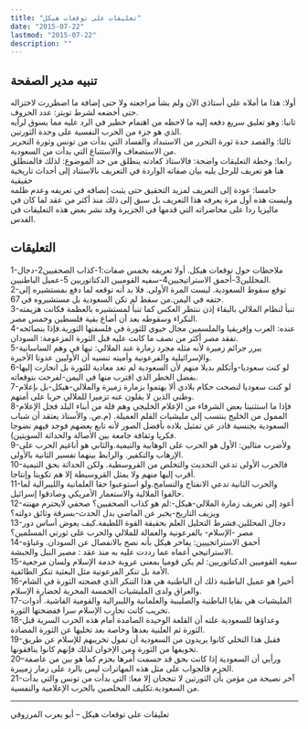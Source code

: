 ```yaml
---
title: "تعليقات على توقعات هيكل"
date: "2015-07-22"
lastmod: "2015-07-22"
description: ""
---
```

## **تنبيه مدير الصفحة**

أولا: هذا ما أملاه علي أستاذي الآن ولم يشأ مراجعته ولا حتى إضافة ما اضطررت لاختزاله حتى أخضعه لشرط تويتر: عدد الحروف.  
ثانيا: وهو تعليق سريع دفعه إليه ما لاحظه من اهتمام خطير في الرد عليه مما يسوق لرأيه الذي هو جزء من الحرب النفسية على وحدة الثورتين.  
ثالثا: والقصد حدة ثورة التحرر من الاستبداد والفساد التي بدأت من تونس وثورة التحرير من الاستضعاف والاستتباع التي بدأت من السعودية.  
رابعا: وخطة التعليقات واضحة: فالاستاذ كعادته ينطلق من حد الموضوع: لذلك فالمنطلق هنا هو تعريف للرجل يليه بيان صفاته الواردة في التعريف بالاستناد إلى أحداث تاريخية حقيقية  
خامسا: عودة إلى التعريف لمزيد التحقيق حتى يثبت إنصافه في تعريفه وعدم ظلمه وليست هذه أول مرة يعرفه هذا التعريف بل سبق إلى ذلك منذ أكثر من عقد لما كان في ماليزيا ردا على محاضراته التي قدمها في الجزيرة وقد نشر بعض هذه التعليقات في القدس.

## **التعليقات**

1-ملاحظات حول توقعات هيكل. أولا تعريفه بخمس صفات:1-كذاب الصحفيين2-دجال المحللين3-أحمق الاستراتيجيين4-سفيه القوميين الدكتاتوريين 5-عميل الباطنيين.  
2-توقع سقوط السعودية. ليست المرة الأولى. فلا بد أنه توقعه لما دفع بمستشيره إلى حتفه في اليمن.من سقط لم تكن السعودية بل مستشيروه في 67.  
3-تنبأ لنظام الملالي بالبقاء إذن ننتظر العكس كما تنبأ لمستشيره بالعظمة فكانت هزيمته النكراء وسقوطه بعد أن أضاع بقية فلسطين وخمس مصر.  
4-عنده: العرب وإفريقيا والملسمين مجال حيوي للثورة في فلسفتها الثورية.فإذا بنصائحه تفقد مصر أكثر من نصف ما كانت عليه قبل الثورة المزعومة: السودان.  
5-يبرر جرائم زميرة لأنه مثله مجرد زمارة عند الملالي: تيها في وهم الساسانية والإسرائيلية والفرعونية وأميته تنسيه أن الأوليين عدوتا الأخيرة.  
6-لو كنت سعوديا-وأتكلم بديلا منهم لأن السعودية لم تعد معادية للثورة بل انحازت إليها بفضل الخطر الذي اقترب منها في اليمن-لفرحت بتوقعاته.  
7-لو كنت سعوديا لنصحت حكام بلادي ألا يهتموا بزمارة زميرة والملالي-هيكل-بل بإعلام وطني الذين لا يقلون عنه تزميرا للملالي حربا على أمتهم.  
8-فإذا ما استثنينا بعض الشرفاء من الإعلام الخليجي وهم قلة من أبناء البلد فجل الإعلام الممول من الخليج ينتسب إلى مليشيات القلم العميلة. (م.ص. والأستاذ يعتقد أن شباب السعودية بجنسية قادر عن تمثيل بلاده بأفضل الصور لأنه تابع بعضهم فوجد فيهم نضوجا فكريا وثقافة جامعة بين الأصالة والحداثة السويتين).  
9-ولأضرب مثالين: الأول هو الحرب على الوهابية والتيمية.والثاني هو أناغيم الحرب على الإرهاب والتكفير. والرابط بينهما تفسير الثانية بالأولى.  
10-فالحرب الأولى تدعي التحديث والتخلص من القروسطية. ولكن الحداثة بحق التيمية أقرب إليها منهم ولا يمثل القروسيطة إلا هم تكوينا وإنتاجا.  
11-والحرب الثانية تدعي الانفتاح والتسامح.ولو استوعبوا حقا العلمانية والليبرالية لما حالفوا الملالية والاستعمار الأمريكي وصادقوا إسرائيل.  
12-أعود إلى تعريف زمارة الملالي-هيكل-:لم هو كذاب الصحفيين؟ صحفي لايحترم مهنته ويزيف التاريخ-يخبر عن الماضي بدل الحدث-بسرقة وثائق دولته؟  
13-دجال المحللين.فشرط التحليل العلم بحقيقة القوة اللطيفة.كيف يعوض أساس دور مصر -الإسلام- بالفرعونية والعمالة للملالي والحرب على ثورتي المسلمين؟  
14-أحمق الاستراتجييين: يفاخر هيكل بأنه نصح بالانفصال عن السودان. وغباؤه الاستراتيجي أعماه عما رددت عليه به منذ عقد : مصير النيل والحبشة.  
15-سفيه القوميين الدكتاتوريين: لم يكن قوميا بمعنى عروبة خدمة الإسلام ولسان مرجعية الأمة بل تنكر الفرعونية مثل البعثية تنكر الطائفية.  
16-أخيرا هو عميل الباطنية ذلك أن الباطنية هي هذا التنكر الذي فضحته الثورة في الشام والعراق ولدى المليشيات الخمسة المخربة لحضارة الإسلام.  
17-المليشيات هي بقايا الباطنية والصليبية والعلمانية والليبرالية والقومية الفاشية. أدوات تخريب كانت تحارب الإسلام سرا ففضحتها الثورة.  
18-وعداؤها للسعودية علته أن القلعة الوحيدة الصامدة أمام هذه الحرب السرية قبل الثورة ثم العلنية بعدها وخاصة بعد تخليها عن الثورة المضادة.  
19-فقبل هذا التخلي كانوا يريدون من السعودية أن تمول تخريبهم للإسلام عن طريق تخويفها من الثورة ومن الإخوان لذلك فإنهم كانوا ينافقونها.  
20–ورأيي أن السعودية إذا كانت بحق قد حسمت أمرها بحزم كما هو بين من عاصفة الحزم فالجواب على مثل هذه المهاترات ليس بالرد على زمار زمييرة.  
21-آخر نصيحة من مؤمن بأن الثورتين لا تنجحان إلا معا: التي بدأت من تونس والتي بدأت من السعودية.تكليف المخلصين بالحرب الإعلامية والنفسية.

---

تعليقات على توقعات هيكل – أبو يعرب المرزوقي

###